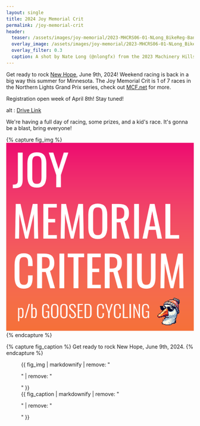 ```yaml
---
layout: single
title: 2024 Joy Memorial Crit
permalink: /joy-memorial-crit
header:
  teaser: /assets/images/joy-memorial/2023-MHCRS06-01-NLong_BikeReg-Banner.jpg
  overlay_image: /assets/images/joy-memorial/2023-MHCRS06-01-NLong_BikeReg-Banner.jpg
  overlay_filter: 0.3
  caption: A shot by Nate Long (@nlongfx) from the 2023 Machinery Hills Crit Series. 
---
```


Get ready to rock [New Hope](https://maps.app.goo.gl/XzR9FELZhfphwkq87), June 9th, 2024! 
Weekend racing is back in a big way this summer for Minnesota. The Joy Memorial Crit is 1 
of 7 races in the Northern Lights Grand Prix series, check out [MCF.net](https://mcf.net) 
for more. 

Registration open week of April 8th! Stay tuned!

<object data="https://drive.google.com/file/d/1gOc5gynvyv9YwsXxRYCnD0Bghg0Zez6T/preview" width="640" height="800" type='application/pdf'>
  alt : <a href="https://drive.google.com/file/d/1gOc5gynvyv9YwsXxRYCnD0Bghg0Zez6T/preview">Drive Link</a>
</object>


We're having a full day of racing, some prizes, and a kid's race. It's gonna be a blast, bring everyone!

{% capture fig_img %}
[![Joy Memorial Logo](/assets/images/joy-memorial/Joy-logo-square.png)](/assets/images/joy-memorial/Joy-logo-square.png)
{% endcapture %}

{% capture fig_caption %}
Get ready to rock New Hope, June 9th, 2024.
{% endcapture %}

<figure>
  {{ fig_img | markdownify | remove: "<p>" | remove: "</p>" }}
  <figcaption>{{ fig_caption | markdownify | remove: "<p>" | remove: "</p>" }}</figcaption>
</figure>

